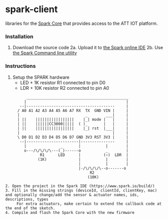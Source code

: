 spark-client
============

libraries for the [Spark Core](https://www.spark.io/) that provides access to the ATT IOT platform.

### Installation
1. Download the source code
	2a. Upload it to [the Spark online IDE](https://www.spark.io/build/)
	2b. Use [the Spark Command line utility](http://docs.spark.io/cli/)
	
### Instructions
1. Setup the SPARK hardware
	- LED + 1K resistor R1 connected to pin D0
	- LDR + 10K resistor R2 connected to pin A0
	```
	      _____________________________________________
	     |                                            |
	   --|---------------------------------------     |
	  / A0 A1 A2 A3 A4 A5 A6 A7 RX  TX  GND VIN |     |
	  |                             _        ___|     |
	  | ||    |||||||||||||||||    |_| mode |   |     |
	  | ||    ||||||CC3000|||||  ( )_       |   |     |
	  | ||    |||||||||||||||||    |_| rst  |___|     |
	  |                                         |     |
	  \ D0 D1 D2 D3 D4 D5 D6 D7 GND 3V3 RST 3V3 |     |
	   --|-----------------------|---------------     |
	     |               _       |           |        |
	     o---/\/\/\/\---(_)------o           _        |
	            R1      LED      |          (~)  LDR  |
	           (1K)              |           |        |
	                             |           |        |
	                             |-/\/\/\/\--o-------o
	                                  R2
	                                 (10K)
```
2. Open the project in the Spark IDE (https://www.spark.io/build/)
3. Fill in the missing strings (deviceId, clientId, clientKey, mac) and optionally change/add the sensor & actuator names, ids, descriptions, types
	 For extra actuators, make certain to extend the callback code at the end of the sketch.
4. Compile and flash the Spark Core with the new firmware

